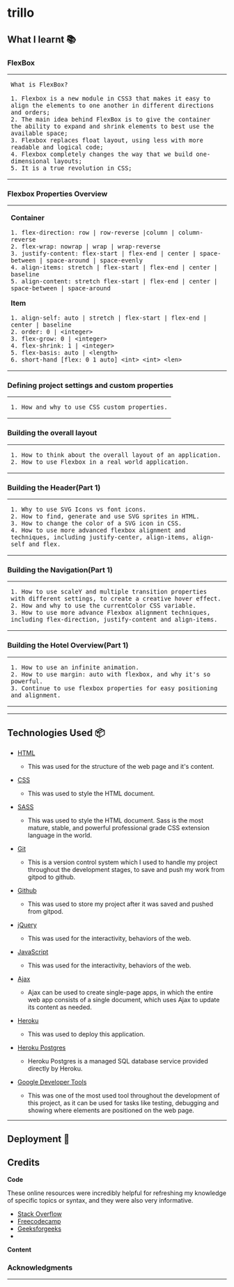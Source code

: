 # trillo



## **What I learnt 📚**


### **FlexBox**

<table><tr><td>

    What is FlexBox?

    1. Flexbox is a new module in CSS3 that makes it easy to align the elements to one another in different directions and orders;
    2. The main idea behind FlexBox is to give the container the ability to expand and shrink elements to best use the available space;
    3. Flexbox replaces float layout, using less with more readable and logical code;
    4. Flexbox completely changes the way that we build one-dimensional layouts;
    5. It is a true revolution in CSS;
  
</td></tr></table>

### **Flexbox Properties Overview**

<table><tr><td>

**Container**

    1. flex-direction: row | row-reverse |column | column-reverse
    2. flex-wrap: nowrap | wrap | wrap-reverse
    3. justify-content: flex-start | flex-end | center | space-between | space-around | space-evenly
    4. align-items: stretch | flex-start | flex-end | center | baseline
    5. align-content: stretch flex-start | flex-end | center | space-between | space-around


**Item**

    1. align-self: auto | stretch | flex-start | flex-end | center | baseline
    2. order: 0 | <integer>
    3. flex-grow: 0 | <integer>
    4. flex-shrink: 1 | <integer>
    5. flex-basis: auto | <length> 
    6. short-hand [flex: 0 1 auto] <int> <int> <len>

</td></tr></table>


### **Defining project settings and custom properties**

<table><tr><td>

    1. How and why to use CSS custom properties.

</td></tr></table>


### **Building the overall layout**

<table><tr><td>

    1. How to think about the overall layout of an application.
    2. How to use Flexbox in a real world application.

</td></tr></table>


### **Building the Header(Part 1)**

<table><tr><td>

    1. Why to use SVG Icons vs font icons.
    2. How to find, generate and use SVG sprites in HTML.
    3. How to change the color of a SVG icon in CSS.
    4. How to use more advanced flexbox alignment and techniques, including justify-center, align-items, align-self and flex.

</td></tr></table>


### **Building the Navigation(Part 1)**

<table><tr><td>

    1. How to use scaleY and multiple transition properties with different settings, to create a creative hover effect.
    2. How and why to use the currentColor CSS variable.
    3. How to use more advance Flexbox alignment techniques, including flex-direction, justify-content and align-items.                                                                                                                    

</td></tr></table>

### **Building the Hotel Overview(Part 1)**

<table><tr><td>

    1. How to use an infinite animation.
    2. How to use margin: auto with flexbox, and why it's so powerful.
    3. Continue to use flexbox properties for easy positioning and alignment.

</td></tr></table>



----------------------------------------------------------------
## **Technologies Used 📦**
 - [HTML](https://developer.mozilla.org/en-US/docs/Web/HTML)
    - This was used for the structure of the web page and it's content.

- [CSS](https://developer.mozilla.org/en-US/docs/Learn/Getting_started_with_the_web/CSS_basics)
    - This was used to style the HTML document.

- [SASS](https://sass-lang.com/)
    - This was used to style the HTML document. Sass is the most mature, stable, and powerful professional grade CSS extension language in the world. 

- [Git](https://git-scm.com/)
    - This is a version control system which I used to handle my project throughout the development stages, to save and push my work from gitpod to github.

- [Github](http://github.com/)
    - This was used to store my project after it was saved and pushed from gitpod.

- [jQuery](https://jquery.com/)
    - This was used for the interactivity, behaviors of the web.

- [JavaScript](https://www.javascript.com/)
    - This was used for the interactivity, behaviors of the web.
- [Ajax](https://developer.mozilla.org/en-US/docs/Glossary/AJAX)
    - Ajax can be used to create single-page apps, in which the entire web app consists of a single document, which uses Ajax to update its content as needed.

- [Heroku](https://heroku.com/)
    - This was used to deploy this application.

- [Heroku Postgres](https://www.heroku.com/postgres)
    - Heroku Postgres is a managed SQL database service provided directly by Heroku.


- [Google Developer Tools](https://developers.google.com/web/tools/chrome-devtools)
    - This was one of the most used tool throughout the development of this project, as it can be used for tasks like testing, debugging and showing where elements are positioned on the web page.


----------------------------------------------------------------


## **Deployment 🚀**





## **Credits**

**Code**

These online resources were incredibly helpful for refreshing my knowledge of specific topics or syntax, and they were also very informative.

- [Stack Overflow](https://stackoverflow.com/)
- [Freecodecamp](https://www.freecodecamp.org/)
- [Geeksforgeeks](https://www.geeksforgeeks.org/)
- 

**Content**



### Acknowledgments 



---










